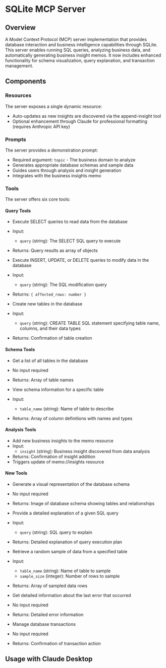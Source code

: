 # SQLite MCP Server

## Overview
A Model Context Protocol (MCP) server implementation that provides database interaction and business intelligence capabilities through SQLite. This server enables running SQL queries, analyzing business data, and automatically generating business insight memos. It now includes enhanced functionality for schema visualization, query explanation, and transaction management.

## Components

### Resources
The server exposes a single dynamic resource:
  - Auto-updates as new insights are discovered via the append-insight tool
  - Optional enhancement through Claude for professional formatting (requires Anthropic API key)

### Prompts
The server provides a demonstration prompt:
  - Required argument: `topic` - The business domain to analyze
  - Generates appropriate database schemas and sample data
  - Guides users through analysis and insight generation
  - Integrates with the business insights memo

### Tools
The server offers six core tools:

#### Query Tools
   - Execute SELECT queries to read data from the database
   - Input: 
     - `query` (string): The SELECT SQL query to execute
   - Returns: Query results as array of objects

   - Execute INSERT, UPDATE, or DELETE queries to modify data in the database
   - Input:
     - `query` (string): The SQL modification query
   - Returns: `{ affected_rows: number }`

   - Create new tables in the database
   - Input:
     - `query` (string): CREATE TABLE SQL statement specifying table name, columns, and their data types
   - Returns: Confirmation of table creation

#### Schema Tools
   - Get a list of all tables in the database
   - No input required
   - Returns: Array of table names

   - View schema information for a specific table
   - Input:
     - `table_name` (string): Name of table to describe
   - Returns: Array of column definitions with names and types

#### Analysis Tools
   - Add new business insights to the memo resource
   - Input:
     - `insight` (string): Business insight discovered from data analysis
   - Returns: Confirmation of insight addition
   - Triggers update of memo://insights resource

#### New Tools
   - Generate a visual representation of the database schema
   - No input required
   - Returns: Image of database schema showing tables and relationships

   - Provide a detailed explanation of a given SQL query
   - Input:
     - `query` (string): SQL query to explain
   - Returns: Detailed explanation of query execution plan

   - Retrieve a random sample of data from a specified table
   - Input:
     - `table_name` (string): Name of table to sample
     - `sample_size` (integer): Number of rows to sample
   - Returns: Array of sampled data rows

   - Get detailed information about the last error that occurred
   - No input required
   - Returns: Detailed error information

   - Manage database transactions
   - No input required
   - Returns: Confirmation of transaction action

## Usage with Claude Desktop
